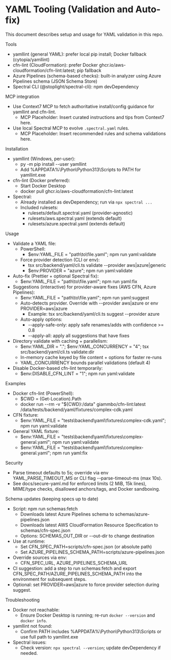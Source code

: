 # YAML Tooling (Validation and Auto-fix)

This document describes setup and usage for YAML validation in this repo.

Tools
- yamllint (general YAML): prefer local pip install; Docker fallback (cytopia/yamllint)
- cfn-lint (CloudFormation): prefer Docker ghcr.io/aws-cloudformation/cfn-lint:latest; pip fallback
- Azure Pipelines (schema-based checks): built-in analyzer using Azure Pipelines schema (JSON Schema Store)
- Spectral CLI (@stoplight/spectral-cli): npm devDependency

MCP integration
- Use Context7 MCP to fetch authoritative install/config guidance for yamllint and cfn-lint.
  - MCP Placeholder: Insert curated instructions and tips from Context7 here.
- Use local Spectral MCP to evolve `.spectral.yaml` rules.
  - MCP Placeholder: Insert recommended rules and schema validations here.

Installation
- yamllint (Windows, per-user):
  - py -m pip install --user yamllint
  - Add %APPDATA%\Python\Python313\Scripts to PATH for yamllint.exe
- cfn-lint (Docker preferred):
  - Start Docker Desktop
  - docker pull ghcr.io/aws-cloudformation/cfn-lint:latest
- Spectral:
  - Already installed as devDependency; run via `npx spectral ...`
  - Included rulesets:
    - rulesets/default.spectral.yaml (provider-agnostic)
    - rulesets/aws.spectral.yaml (extends default)
    - rulesets/azure.spectral.yaml (extends default)

Usage
- Validate a YAML file:
  - PowerShell:
    - $env:YAML_FILE = "path\\to\\file.yaml"; npm run yaml:validate
  - Force provider detection (CLI or env):
    - tsx src/backend/yaml/cli.ts validate --provider aws|azure|generic
    - $env:PROVIDER = "azure"; npm run yaml:validate
- Auto-fix (Prettier + optional Spectral fix):
  - $env:YAML_FILE = "path\\to\\file.yaml"; npm run yaml:fix
- Suggestions (interactive) for provider-aware fixes (AWS CFN, Azure Pipelines):
  - $env:YAML_FILE = "path\\to\\file.yaml"; npm run yaml:suggest
  - Auto-detects provider. Override with --provider aws|azure or env PROVIDER=aws|azure
    - Example: tsx src/backend/yaml/cli.ts suggest --provider azure
  - Auto-apply options:
    - --apply-safe-only: apply safe renames/adds with confidence >= 0.8
    - --apply-all: apply all suggestions that have fixes
- Directory validate with caching + parallelism:
  - $env:YAML_DIR = "."; $env:YAML_CONCURRENCY = "4"; tsx src/backend/yaml/cli.ts validate:dir
  - In-memory cache keyed by file content + options for faster re-runs
  - YAML_CONCURRENCY bounds parallel validations (default 4)
- Disable Docker-based cfn-lint temporarily:
  - $env:DISABLE_CFN_LINT = "1"; npm run yaml:validate

Examples
- Docker cfn-lint (PowerShell):
  - $CWD = (Get-Location).Path
  - docker run --rm -v "${CWD}:/data" giammbo/cfn-lint:latest /data/tests/backend/yaml/fixtures/complex-cdk.yaml
- CFN fixture:
  - $env:YAML_FILE = "tests\\backend\\yaml\\fixtures\\complex-cdk.yaml"; npm run yaml:validate
- General YAML fixture:
  - $env:YAML_FILE = "tests\\backend\\yaml\\fixtures\\complex-general.yaml"; npm run yaml:validate
  - $env:YAML_FILE = "tests\\backend\\yaml\\fixtures\\complex-general.yaml"; npm run yaml:fix

Security
- Parse timeout defaults to 5s; override via env YAML_PARSE_TIMEOUT_MS or CLI flag --parse-timeout-ms (max 10s).
- See docs/secure-yaml.md for enforced limits (2 MiB, 15k lines), MIME/type checks, disallowed anchors/tags, and Docker sandboxing.

Schema updates (keeping specs up to date)
- Script: npm run schemas:fetch
  - Downloads latest Azure Pipelines schema to schemas/azure-pipelines.json
  - Downloads latest AWS CloudFormation Resource Specification to schemas/cfn-spec.json
  - Options: SCHEMAS_OUT_DIR or --out-dir to change destination
- Use at runtime:
  - Set CFN_SPEC_PATH=scripts/cfn-spec.json (or absolute path)
  - Set AZURE_PIPELINES_SCHEMA_PATH=scripts/azure-pipelines.json
- Override sources via env:
  - CFN_SPEC_URL, AZURE_PIPELINES_SCHEMA_URL
- CI suggestion: add a step to run schemas:fetch and export CFN_SPEC_PATH/AZURE_PIPELINES_SCHEMA_PATH into the environment for subsequent steps.
- Optional: set PROVIDER=aws|azure to force provider selection during suggest.

Troubleshooting
- Docker not reachable:
  - Ensure Docker Desktop is running; re-run `docker --version` and `docker info`.
- yamllint not found:
  - Confirm PATH includes %APPDATA%\Python\Python313\Scripts or use full path to yamllint.exe
- Spectral issues:
  - Check version: `npx spectral --version`; update devDependency if needed.

